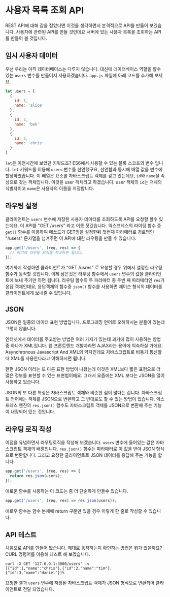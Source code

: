 사용자 목록 조회 API
================

REST API에 대해 감을 잠았다면 이것을 생각하면서 본격적으로 API를 만들어 보겠습니다. 사용자에 관련된 API를 만들 것인데요 서버에 있는 사용자 목록을 조회하는 API를 만들어 볼 것입니다.


## 임시 사용자 데이터

우선 우리는 아직 데이터베이스는 다루지 않습니다. 대신에 데이터베이스 역할을 할수 있는 `users` 변수를 만들어서 사용하겠습니다. `app.js` 파일에 아래 코드를 추가해 보세요.

```javascript
let users = [
  {
    id: 1,
    name: 'alice'
  },
  {
    id: 2,
    name: 'bek'
  },
  {
    id: 3,
    name: 'chris'
  }
]
```

`let`은 이전시간에 보았던 키워드죠? ES6에서 사용할 수 있는 블록 스코프의 변수 입니다. `let` 키워드를 이용해 `users` 변수를 선언했구요, 선언함과 동시에 배열 값을 변수에 할당하였습니다. 이 배열은 요소롤 자바스크립트 객체를 갖고 있는데요, `id`와 `name`을 속성으로 갖는 객체입니다. 이것을 user 객체라고 하겠습니다. user 객체의 `id`는 객체의 식별자이고 `name`은 사용자의 이름을 저장합니다.


## 라우팅 설정

클라이언트는 `users` 변수에 저장된 사용자 데이터를 조회하도록 API를 요청할 할수 있는데요. 이 API를 "GET /users" 라고 이름 짓겠습니다. 익스프레스의 라이팅 함수 중 `get()` 함수를 이용하여 메쏘드가 GET임을 설정한뒤 첫번재 파라매터로 경로명인 "/users" 문자열을 넘겨주면 이 API에 대한 라우팅을 만들 수 있습니다.

```javascript
app.get('/users', (req, res) => {
  // 여기에 라우팅 로직을 작성하면 됩니다.
});
```

여기까지 작성하면 클라이언트가 "GET /usres" 로 요청할 경우 위에서 설정한 라우팅 함수가 동작할 것입니다. 이제 남은것은 라우팅 함수에서 `users` 변수의 값을 클라이언트에 보내 주기만 하면 됩니다. 라우팅 함수의 두 파라매터 중 두번 째 파라매터인 `res`가 응답 객체인데요, 응답객체의 함수중 `json()` 함수를 사용하면 제이슨 형식의 데이터를 클라이언트에게 보내줄 수 있답니다.


## JSON

JSON은 일종의 데이터 표현 방법입니다. 프로그래밍 언어로 오해하시는 분들이 있는데 그렇지 않습니다.

인터넷에서 데이터를 주고받는 방법은 여러 가지가 있는데 과거에 많이 사용하는 방법 중 하나가 XML입니다. 웹 프론트엔드 개발자라면 AJAX라는 용어에 익숙하실 거에요. Asynchronous Javascript And XML의 약자인데요 자바스크립트로 비동기 통신할때 XML를 사용한다라고 이해하시면 됩니다.

한편 JSON 이라는 또 다른 표현 방법이 나왔는데 이것은 XML보다 짧은 표현으로 더 많은 정보를 표현할 수 있는 표현법이에요. 그래서 요즘에는 XML 보다는 JSON을 많이 사용하고 있습니다.

JSON의 또 다른 특징은 자바스크립트 객체와 비슷한 점이 많다는 겁니다. 자바스크립트 언어에는 객체를 JSON으로 변환하고 그 반대로도 할 수 있는 방법이 있습니다. 익스프레스 엔진의 `res.json()` 함수도 자바스크립트 객체를 JSON으로 변환해 주는 기능이 내장되어 있는 것입니다.


## 라우팅 로직 작성

이점을 유념하면서 라우팅로직을 작성해 보겠습니다. `users` 변수에 들어있는 값은 자바스크립트 객체의 배열입니다. `res.json()` 함수는 파라매터로 이 값을 받아 JSON 형식으로 변환합니다. 그리고 요청한 클라이언트로 JSON 데이터를 응답해 주는 기능을 합니다.

```javascript
app.get('/users', (req, res) => {
  return res.json(users);
});
```

애로운 함수를 사용하는 이 코드는 좀 더 단순하게 만들수 있습니다.

```javascript
app.get('/users', (req, res) => res.json(users));
```

애로우 함수는 함수 본체에 return 구문만 있을 경우 이렇게 한 줄로 작성할 수 있습니다.


## API 테스트

처음으로 API를 만들어 봤습니다. 제대로 동작하는지 확인하는 방법은 뭐가 있을까요? CURL 명령어를 이용해 테스트 해 보겠습니다.

```
curl -X GET '127.0.0.1:3000/users' -v
[{"id":1,"name":"chris"},{"id":2,"name":"tim"},{"id":3,"name":"daniel"}]%
```

요청한 결과 `users` 변수에 저장된 자바스크립트 객체가 JSON 형식으로 변환되어 클라이언트로 전달 되었습니다.
